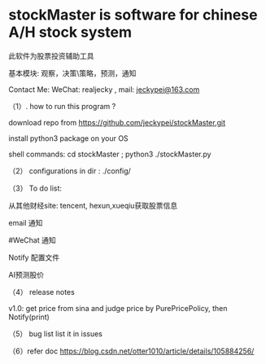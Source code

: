 # stockMaster is software for chinese A/H stock system
此软件为股票投资辅助工具 

基本模块:  观察，决策\策略，预测，通知

Contact Me: WeChat: realjecky , mail: jeckypei@163.com
  
  

（1）. how to run this program ?

  download repo from https://github.com/jeckypei/stockMaster.git
  
  install python3 package on your OS
  
  shell commands: cd stockMaster ; python3 ./stockMaster.py

（2） configurations 
  in dir : ./config/
  
（3） To do list: 
 
 从其他财经site: tencent, hexun,xueqiu获取股票信息
 
 email 通知
 
 #WeChat 通知
 
 Notify 配置文件 
 
 AI预测股价
 
 
（4） release notes

  v1.0:
    get price from sina and judge price by PurePricePolicy, then Notify(print)

（5） bug list
  list it in issues 
  
（6）refer doc
     https://blog.csdn.net/otter1010/article/details/105884256/



